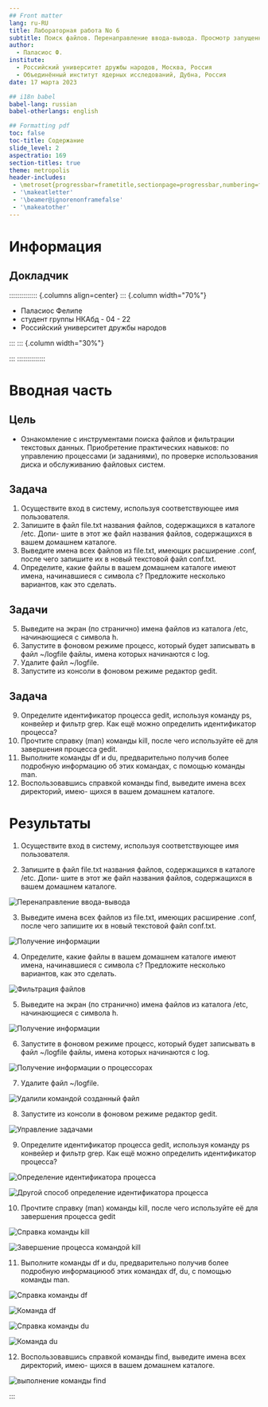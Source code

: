 ```yaml
---
## Front matter
lang: ru-RU
title: Лабораторная работа No 6
subtitle: Поиск файлов. Перенаправление ввода-вывода. Просмотр запущенных процессов
author:
  - Паласиос Ф.
institute:
  - Российский университет дружбы народов, Москва, Россия
  - Объединённый институт ядерных исследований, Дубна, Россия
date: 17 марта 2023

## i18n babel
babel-lang: russian
babel-otherlangs: english

## Formatting pdf
toc: false
toc-title: Содержание
slide_level: 2
aspectratio: 169
section-titles: true
theme: metropolis
header-includes:
 - \metroset{progressbar=frametitle,sectionpage=progressbar,numbering=fraction}
 - '\makeatletter'
 - '\beamer@ignorenonframefalse'
 - '\makeatother'
---
```


# Информация

## Докладчик

:::::::::::::: {.columns align=center}
::: {.column width="70%"}

  * Паласиос Фелипе
  * студент группы НКАбд - 04 - 22
  * Российский университет дружбы народов
  

:::
::: {.column width="30%"}


:::
::::::::::::::

# Вводная часть

## Цель

- Ознакомление с инструментами поиска файлов и фильтрации текстовых данных.
Приобретение практических навыков: по управлению процессами (и заданиями), по
проверке использования диска и обслуживанию файловых систем.

## Задача

1. Осуществите вход в систему, используя соответствующее имя пользователя.
2. Запишите в файл file.txt названия файлов, содержащихся в каталоге /etc. Допи-
шите в этот же файл названия файлов, содержащихся в вашем домашнем каталоге.
3. Выведите имена всех файлов из file.txt, имеющих расширение .conf, после чего
запишите их в новый текстовой файл conf.txt.
4. Определите, какие файлы в вашем домашнем каталоге имеют имена, начинавшиеся
с символа c? Предложите несколько вариантов, как это сделать.

## Задачи

5. Выведите на экран (по странично) имена файлов из каталога /etc, начинающиеся
с символа h.
6. Запустите в фоновом режиме процесс, который будет записывать в файл ~/logfile
файлы, имена которых начинаются с log.
7. Удалите файл ~/logfile.
8. Запустите из консоли в фоновом режиме редактор gedit.

## Задача 

9. Определите идентификатор процесса gedit, используя команду ps, конвейер и фильтр
grep. Как ещё можно определить идентификатор процесса?
10. Прочтите справку (man) команды kill, после чего используйте её для завершения
процесса gedit.
11. Выполните команды df и du, предварительно получив более подробную информацию
об этих командах, с помощью команды man.
12. Воспользовавшись справкой команды find, выведите имена всех директорий, имею-
щихся в вашем домашнем каталоге.

# Результаты

1. Осуществите вход в систему, используя соответствующее имя пользователя.

2. Запишите в файл file.txt названия файлов, содержащихся в каталоге /etc. Допи-
шите в этот же файл названия файлов, содержащихся в вашем домашнем каталоге. 

![Перенаправление ввода-вывода](./image/1.jpg)

3. Выведите имена всех файлов из file.txt, имеющих расширение .conf, после чего
запишите их в новый текстовой файл conf.txt.

![Получение информации](./image/2.jpg) 

4. Определите, какие файлы в вашем домашнем каталоге имеют имена, начинавшиеся
с символа c? Предложите несколько вариантов, как это сделать.

![Фильтрация файлов](./image/4.jpg) 

5. Выведите на экран (по странично) имена файлов из каталога /etc, начинающиеся
с символа h.

![Получение информации](./image/5.jpg) 

6. Запустите в фоновом режиме процесс, который будет записывать в файл ~/logfile
файлы, имена которых начинаются с log. 

![Получение информации о процессорах](./image/6.jpg) 

7. Удалите файл ~/logfile. 

![Удалили командой созданный файл](./image/7.jpg) 

8. Запустите из консоли в фоновом режиме редактор gedit. 

![Управление задачами](./image/8.jpg)

9. Определите идентификатор процесса gedit, используя команду ps конвейер и фильтр grep. Как ещё можно определить идентификатор процесса? 

![Определение идентификатора процесса](./image/9.jpg) 

![Другой способ определение идентификатора процесса](./image/91.jpg) 

10. Прочтите справку (man) команды kill, после чего используйте её для завершения
процесса gedit 

![Справка команды kill](./image/10.jpg) 

![Завершение процесса командой kill](./image/101.jpg)

11. Выполните команды df и du, предварительно получив более подробную информациюоб этих командах df, du, с помощью команды man.

![Справка команды df](./image/111.jpg) 

![Команда df](./image/11.jpg) 

![Справка команды du](./image/112.jpg) 

![Команда du](./image/11.jpg) 

12. Воспользовавшись справкой команды find, выведите имена всех директорий, имею-
щихся в вашем домашнем каталоге. 

![выполнение команды find](./image/012.jpg)

:::
